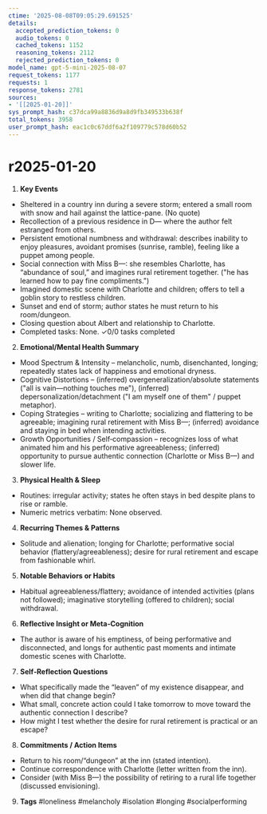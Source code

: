 ```yaml
---
ctime: '2025-08-08T09:05:29.691525'
details:
  accepted_prediction_tokens: 0
  audio_tokens: 0
  cached_tokens: 1152
  reasoning_tokens: 2112
  rejected_prediction_tokens: 0
model_name: gpt-5-mini-2025-08-07
request_tokens: 1177
requests: 1
response_tokens: 2781
sources:
- '[[2025-01-20]]'
sys_prompt_hash: c37dca99a8836d9a8d9fb349533b638f
total_tokens: 3958
user_prompt_hash: eac1c0c67ddf6a2f109779c578d60b52
---
```

# r2025-01-20

1. **Key Events**
- Sheltered in a country inn during a severe storm; entered a small room with snow and hail against the lattice-pane. (No quote)
- Recollection of a previous residence in D— where the author felt estranged from others.
- Persistent emotional numbness and withdrawal: describes inability to enjoy pleasures, avoidant promises (sunrise, ramble), feeling like a puppet among people.
- Social connection with Miss B—: she resembles Charlotte, has “abundance of soul,” and imagines rural retirement together. ("he has learned how to pay fine compliments.")
- Imagined domestic scene with Charlotte and children; offers to tell a goblin story to restless children.
- Sunset and end of storm; author states he must return to his room/dungeon.
- Closing question about Albert and relationship to Charlotte.  
- Completed tasks: None.
✓0/0 tasks completed

2. **Emotional/Mental Health Summary**
- Mood Spectrum & Intensity – melancholic, numb, disenchanted, longing; repeatedly states lack of happiness and emotional dryness.
- Cognitive Distortions – (inferred) overgeneralization/absolute statements ("all is vain—nothing touches me"), (inferred) depersonalization/detachment ("I am myself one of them" / puppet metaphor).
- Coping Strategies – writing to Charlotte; socializing and flattering to be agreeable; imagining rural retirement with Miss B—; (inferred) avoidance and staying in bed when intending activities.
- Growth Opportunities / Self‑compassion – recognizes loss of what animated him and his performative agreeableness; (inferred) opportunity to pursue authentic connection (Charlotte or Miss B—) and slower life.

3. **Physical Health & Sleep**
- Routines: irregular activity; states he often stays in bed despite plans to rise or ramble.
- Numeric metrics verbatim: None observed.

4. **Recurring Themes & Patterns**
- Solitude and alienation; longing for Charlotte; performative social behavior (flattery/agreeableness); desire for rural retirement and escape from fashionable whirl.

5. **Notable Behaviors or Habits**
- Habitual agreeableness/flattery; avoidance of intended activities (plans not followed); imaginative storytelling (offered to children); social withdrawal.

6. **Reflective Insight or Meta‑Cognition**
- The author is aware of his emptiness, of being performative and disconnected, and longs for authentic past moments and intimate domestic scenes with Charlotte.

7. **Self‑Reflection Questions**
- What specifically made the “leaven” of my existence disappear, and when did that change begin?
- What small, concrete action could I take tomorrow to move toward the authentic connection I describe?
- How might I test whether the desire for rural retirement is practical or an escape?

8. **Commitments / Action Items**
- Return to his room/“dungeon” at the inn (stated intention).
- Continue correspondence with Charlotte (letter written from the inn).
- Consider (with Miss B—) the possibility of retiring to a rural life together (discussed envisioning).

9. **Tags**
#loneliness #melancholy #isolation #longing #socialperforming